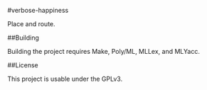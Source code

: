 #verbose-happiness

Place and route. 

##Building

Building the project requires Make, Poly/ML, MLLex, and MLYacc. 

##License

This project is usable under the GPLv3. 

